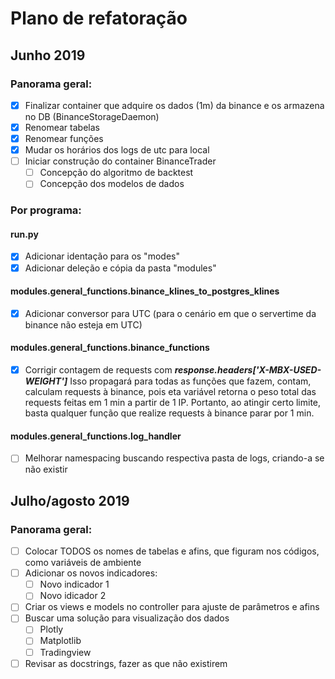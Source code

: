 # Plano de refatoração

## Junho 2019

### Panorama geral:
  
* [x] Finalizar container que adquire os dados (1m) da binance e os armazena no DB (BinanceStorageDaemon)
* [x] Renomear tabelas
* [x] Renomear funções
* [x] Mudar os horários dos logs de utc para local
* [ ] Iniciar construção do container BinanceTrader
  * [ ] Concepção do algoritmo de backtest
  * [ ] Concepção dos modelos de dados

### Por programa:

#### run.py
* [x] Adicionar identação para os "modes"
* [x] Adicionar deleção e cópia da pasta "modules"

#### modules.general_functions.binance_klines_to_postgres_klines
* [x] Adicionar conversor para UTC (para o cenário em que o servertime da binance não esteja em UTC)

#### modules.general_functions.binance_functions
* [x] Corrigir contagem de requests com ***response.headers['X-MBX-USED-WEIGHT']***
        Isso propagará para todas as funções que fazem, contam, calculam requests à binance,
        pois eta variável retorna o peso total das requests feitas em 1 min a partir de 1 IP.
        Portanto, ao atingir certo limite, basta qualquer função que realize requests à binance
        parar por 1 min.

#### modules.general_functions.log_handler
* [ ] Melhorar namespacing buscando respectiva pasta de logs, criando-a se não existir

## Julho/agosto 2019

### Panorama geral:

* [ ] Colocar TODOS os nomes de tabelas e afins, que figuram nos códigos, como variáveis de ambiente
* [ ] Adicionar os novos indicadores:
  * [ ] Novo indicador 1
  * [ ] Novo idicador 2
* [ ] Criar os views e models no controller para ajuste de parâmetros e afins
* [ ] Buscar uma solução para visualização dos dados
  * [ ] Plotly
  * [ ] Matplotlib
  * [ ] Tradingview
* [ ] Revisar as docstrings, fazer as que não existirem